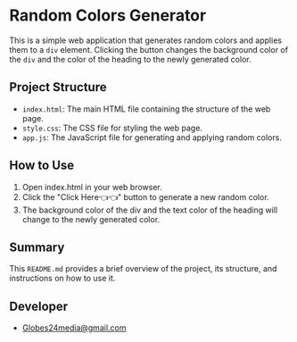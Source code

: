 # Random Colors Generator

This is a simple web application that generates random colors and applies them to a `div` element. Clicking the button changes the background color of the `div` and the color of the heading to the newly generated color.

## Project Structure

- `index.html`: The main HTML file containing the structure of the web page.
- `style.css`: The CSS file for styling the web page.
- `app.js`: The JavaScript file for generating and applying random colors.

## How to Use
1) Open index.html in your web browser.
2) Click the "Click Here👈👈" button to generate a new random color.
3) The background color of the div and the text color of the heading will change to the newly generated color.

## Summary
This `README.md` provides a brief overview of the project, its structure, and instructions on how to use it.

## Developer 
 - Globes24media@gmail.com
